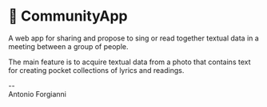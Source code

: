 




# :loudspeaker: CommunityApp
A web app for sharing and propose to sing or read together textual data in a meeting between a group of people.

<p>The main feature is to acquire textual data from a photo that contains text for creating pocket collections of lyrics and readings.</p>

--<br>
Antonio Forgianni
